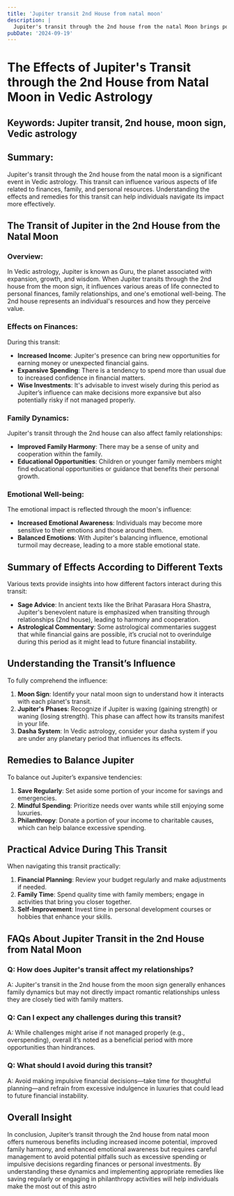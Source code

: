 ```yaml
---
title: 'Jupiter transit 2nd House from natal moon'
description: |
  Jupiter's transit through the 2nd house from the natal Moon brings positive outcomes, including wealth acquisition, freedom from enemies, and overall happiness. The individual may also experience financial gains, mental peace, and improved relationships with family members.
pubDate: '2024-09-19'
---
```


# The Effects of Jupiter's Transit through the 2nd House from Natal Moon in Vedic Astrology

## Keywords: Jupiter transit, 2nd house, moon sign, Vedic astrology

## Summary:
Jupiter's transit through the 2nd house from the natal moon is a significant event in Vedic astrology. This transit can influence various aspects of life related to finances, family, and personal resources. Understanding the effects and remedies for this transit can help individuals navigate its impact more effectively.

## The Transit of Jupiter in the 2nd House from the Natal Moon

### Overview:
In Vedic astrology, Jupiter is known as Guru, the planet associated with expansion, growth, and wisdom. When Jupiter transits through the 2nd house from the moon sign, it influences various areas of life connected to personal finances, family relationships, and one's emotional well-being. The 2nd house represents an individual's resources and how they perceive value.

### Effects on Finances:
During this transit:
- **Increased Income**: Jupiter's presence can bring new opportunities for earning money or unexpected financial gains.
- **Expansive Spending**: There is a tendency to spend more than usual due to increased confidence in financial matters.
- **Wise Investments**: It's advisable to invest wisely during this period as Jupiter’s influence can make decisions more expansive but also potentially risky if not managed properly.

### Family Dynamics:
Jupiter's transit through the 2nd house can also affect family relationships:
- **Improved Family Harmony**: There may be a sense of unity and cooperation within the family.
- **Educational Opportunities**: Children or younger family members might find educational opportunities or guidance that benefits their personal growth.

### Emotional Well-being:
The emotional impact is reflected through the moon's influence:
- **Increased Emotional Awareness**: Individuals may become more sensitive to their emotions and those around them.
- **Balanced Emotions**: With Jupiter's balancing influence, emotional turmoil may decrease, leading to a more stable emotional state.

## Summary of Effects According to Different Texts

Various texts provide insights into how different factors interact during this transit:

* **Sage Advice**: In ancient texts like the Brihat Parasara Hora Shastra, Jupiter's benevolent nature is emphasized when transiting through relationships (2nd house), leading to harmony and cooperation.
* **Astrological Commentary**: Some astrological commentaries suggest that while financial gains are possible, it’s crucial not to overindulge during this period as it might lead to future financial instability.

## Understanding the Transit’s Influence

To fully comprehend the influence:
1. **Moon Sign**: Identify your natal moon sign to understand how it interacts with each planet's transit.
2. **Jupiter's Phases**: Recognize if Jupiter is waxing (gaining strength) or waning (losing strength). This phase can affect how its transits manifest in your life.
3. **Dasha System**: In Vedic astrology, consider your dasha system if you are under any planetary period that influences its effects.

## Remedies to Balance Jupiter

To balance out Jupiter’s expansive tendencies:
1. **Save Regularly**: Set aside some portion of your income for savings and emergencies.
2. **Mindful Spending**: Prioritize needs over wants while still enjoying some luxuries.
3. **Philanthropy**: Donate a portion of your income to charitable causes, which can help balance excessive spending.

## Practical Advice During This Transit

When navigating this transit practically:
1. **Financial Planning**: Review your budget regularly and make adjustments if needed.
2. **Family Time**: Spend quality time with family members; engage in activities that bring you closer together.
3. **Self-Improvement**: Invest time in personal development courses or hobbies that enhance your skills.

## FAQs About Jupiter Transit in the 2nd House from Natal Moon

### Q: How does Jupiter's transit affect my relationships?
A: Jupiter's transit in the 2nd house from the moon sign generally enhances family dynamics but may not directly impact romantic relationships unless they are closely tied with family matters.

### Q: Can I expect any challenges during this transit?
A: While challenges might arise if not managed properly (e.g., overspending), overall it’s noted as a beneficial period with more opportunities than hindrances.

### Q: What should I avoid during this transit?
A: Avoid making impulsive financial decisions—take time for thoughtful planning—and refrain from excessive indulgence in luxuries that could lead to future financial instability.

## Overall Insight

In conclusion, Jupiter’s transit through the 2nd house from natal moon offers numerous benefits including increased income potential, improved family harmony, and enhanced emotional awareness but requires careful management to avoid potential pitfalls such as excessive spending or impulsive decisions regarding finances or personal investments.
By understanding these dynamics and implementing appropriate remedies like saving regularly or engaging in philanthropy activities will help individuals make the most out of this astro